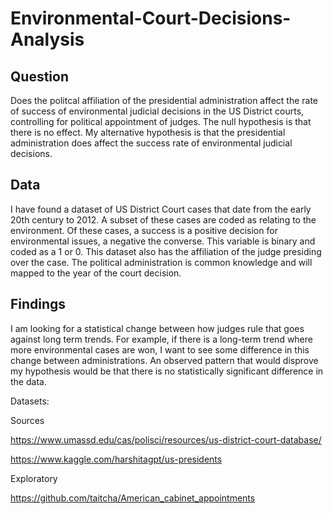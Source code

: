 # Environmental-Court-Decisions-Analysis

## Question
Does the politcal affiliation of the presidential administration affect the rate of success of environmental judicial decisions in the US District courts, controlling for political appointment of judges. 
The null hypothesis is that there is no effect. My alternative hypothesis is that the presidential administration does affect the success rate of environmental judicial decisions. <br>

## Data
I have found a dataset of US District Court cases that date from the early 20th century to 2012. A subset of these cases are coded as relating to the environment. Of these cases, a success is a positive decision for environmental issues, a negative the converse. This variable is binary and coded as a 1 or 0. This dataset also has the affiliation of the judge presiding over the case. The political administration is common knowledge and will mapped to the year of the court decision. <br> 

## Findings
I am looking for a statistical change between how judges rule that goes against long term trends. For example, if there is a long-term trend where more environmental cases are won, I want to see some difference in this change between administrations. An observed pattern that would disprove my hypothesis would be that there is no statistically significant difference in the data. 

Datasets:

Sources 

https://www.umassd.edu/cas/polisci/resources/us-district-court-database/

https://www.kaggle.com/harshitagpt/us-presidents

Exploratory

https://github.com/taitcha/American_cabinet_appointments
